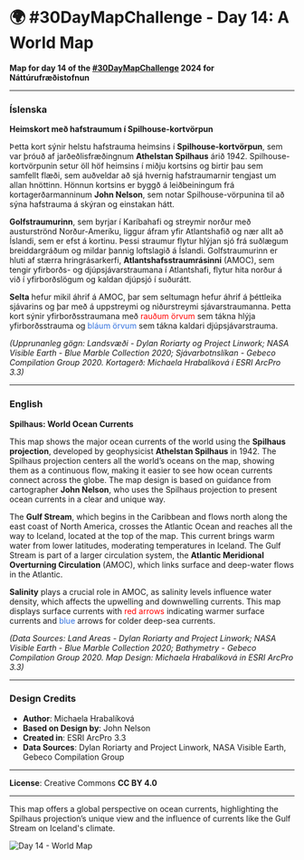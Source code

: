 # 🌍 #30DayMapChallenge - Day 14: A World Map

**Map for day 14 of the [#30DayMapChallenge](https://30daymapchallenge.com/) 2024 for Náttúrufræðistofnun**

---

### Íslenska
**Heimskort með hafstraumum í Spilhouse-kortvörpun**

Þetta kort sýnir helstu hafstrauma heimsins í **Spilhouse-kortvörpun**, sem var þróuð af jarðeðlisfræðingnum **Athelstan Spilhaus** árið 1942. Spilhouse-kortvörpunin setur öll höf heimsins í miðju kortsins og birtir þau sem samfellt flæði, sem auðveldar að sjá hvernig hafstraumarnir tengjast um allan hnöttinn. Hönnun kortsins er byggð á leiðbeiningum frá kortagerðarmanninum **John Nelson**, sem notar Spilhouse-vörpunina til að sýna hafstrauma á skýran og einstakan hátt.

**Golfstraumurinn**, sem byrjar í Karíbahafi og streymir norður með austurströnd Norður-Ameríku, liggur áfram yfir Atlantshafið og nær allt að Íslandi, sem er efst á kortinu. Þessi straumur flytur hlýjan sjó frá suðlægum breiddargráðum og mildar þannig loftslagið á Íslandi. Golfstraumurinn er hluti af stærra hringrásarkerfi, **Atlantshafsstraumrásinni** (AMOC), sem tengir yfirborðs- og djúpsjávarstraumana í Atlantshafi, flytur hita norður á við í yfirborðslögum og kaldan djúpsjó í suðurátt.

**Selta** hefur mikil áhrif á AMOC, þar sem seltumagn hefur áhrif á þéttleika sjávarins og þar með á uppstreymi og niðurstreymi sjávarstraumanna. Þetta kort sýnir yfirborðsstraumana með <span style="color: red;">rauðum örvum</span> sem tákna hlýja yfirborðsstrauma og <span style="color: #3271df;">bláum örvum</span> sem tákna kaldari djúpsjávarstrauma. 

*(Upprunanleg gögn: Landsvæði - Dylan Roriarty og Project Linwork; NASA Visible Earth - Blue Marble Collection 2020; Sjávarbotnslíkan - Gebeco Compilation Group 2020. Kortagerð: Michaela Hrabalíková í ESRI ArcPro 3.3)*

---

### English
**Spilhaus: World Ocean Currents**

This map shows the major ocean currents of the world using the **Spilhaus projection**, developed by geophysicist **Athelstan Spilhaus** in 1942. The Spilhaus projection centers all the world’s oceans on the map, showing them as a continuous flow, making it easier to see how ocean currents connect across the globe. The map design is based on guidance from cartographer **John Nelson**, who uses the Spilhaus projection to present ocean currents in a clear and unique way.

The **Gulf Stream**, which begins in the Caribbean and flows north along the east coast of North America, crosses the Atlantic Ocean and reaches all the way to Iceland, located at the top of the map. This current brings warm water from lower latitudes, moderating temperatures in Iceland. The Gulf Stream is part of a larger circulation system, the **Atlantic Meridional Overturning Circulation** (AMOC), which links surface and deep-water flows in the Atlantic.

**Salinity** plays a crucial role in AMOC, as salinity levels influence water density, which affects the upwelling and downwelling currents. This map displays surface currents with <span style="color: red;">red arrows</span> indicating warmer surface currents and <span style="color: #3271df;">blue</span> arrows for colder deep-sea currents. 

*(Data Sources: Land Areas - Dylan Roriarty and Project Linwork; NASA Visible Earth - Blue Marble Collection 2020; Bathymetry - Gebeco Compilation Group 2020. Map Design: Michaela Hrabalíková in ESRI ArcPro 3.3)*

---

### Design Credits
- **Author**: Michaela Hrabalíková
- **Based on Design by**: John Nelson
- **Created in**: ESRI ArcPro 3.3
- **Data Sources**: Dylan Roriarty and Project Linwork, NASA Visible Earth, Gebeco Compilation Group

---

**License**: Creative Commons **CC BY 4.0**

---

This map offers a global perspective on ocean currents, highlighting the Spilhaus projection’s unique view and the influence of currents like the Gulf Stream on Iceland's climate.

![Day 14 - World Map](Day14-WorldMap.jpg) 